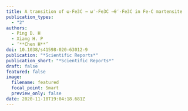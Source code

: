 ```yaml
---
title: A transition of ω-Fe3C → ω′-Fe3C →θ′-Fe3C in Fe-C martensite
publication_types:
  - "2"
authors: 
  - Ping D. H 
  - Xiang H. P
  - ‘**Chen H**’
doi: 10.1038/s41598-020-63012-9
publication: "*Scientific Reports*"
publication_short: "*Scientific Reports*"
draft: false
featured: false
image:
  filename: featured
  focal_point: Smart
  preview_only: false
date: 2020-11-10T19:04:18.681Z
---
```

